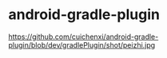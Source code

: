 # android-gradle-plugin
https://github.com/cuichenxi/android-gradle-plugin/blob/dev/gradlePlugin/shot/peizhi.jpg